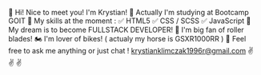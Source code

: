 
👋 Hi! Nice to meet you! I'm Krystian!
📖 Actually I'm studying at Bootcamp GOIT 
🌱 My skills at the moment :
    ✅ HTML5
    ✅ CSS / SCSS
    ✅ JavaScript 
🔭 My dream is to become FULLSTACK DEVELOPER!
💪 I'm big fan of roller blades!
🏍️ I'm lover of bikes! ( actualy my horse is GSXR1000RR )
💬 Feel free to ask me anything or just chat !
    krystianklimczak1996r@gmail.com
  ✌️ ✌️ ✌️
<!--
**krystianklimczak/krystianklimczak** is a ✨ _special_ ✨ repository because its `README.md` (this file) appears on your GitHub profile.

Here are some ideas to get you started:

- 🔭 I’m currently working on ...
- 🌱 I’m currently learning ...
- 👯 I’m looking to collaborate on ...
- 🤔 I’m looking for help with ...
- 💬 Ask me about ...
- 📫 How to reach me: ...
- 😄 Pronouns: ...
- ⚡ Fun fact: ...
-->
